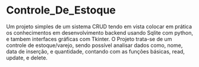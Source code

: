 # Controle_De_Estoque
Um projeto simples de um sistema CRUD tendo em vista colocar em prática os conhecimentos em desenvolvimento backend usando Sqlite com python, e tambem interfaces gráficas com Tkinter. O Projeto trata-se de um controle de estoque/varejo, sendo possível analisar dados como, nome, data de inserção, e quantidade, contando com as funções básicas, read, update, e delete.
